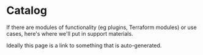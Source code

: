 # Catalog
If there are modules of functionality (eg plugins, Terraform modules) or use cases, here's where we'll put in support materials.

Ideally this page is a link to something that is auto-generated.


